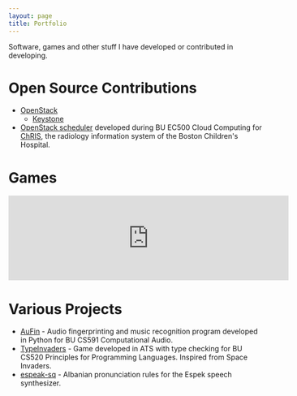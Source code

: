 ```yaml
---
layout: page
title: Portfolio
---
```


Software, games and other stuff I have developed
or contributed in developing.

# Open Source Contributions

* [OpenStack](http://stackalytics.com/?user_id=knikolla&project_type=openstack&release=all&metric=marks)
  * [Keystone](https://github.com/openstack/keystone/commits/master?author=knikolla)
* [OpenStack scheduler](https://github.com/BU-EC500-SP15/rad-cloud) 	developed during BU EC500 Cloud Computing for 
	[ChRIS](https://github.com/FNNDSC/chrisreloaded),
	the radiology information system of the Boston Children's
	Hospital.

# Games

<iframe src="https://itch.io/embed/17823?linkback=true" width="552" height="167" frameborder="0"></iframe>

# Various Projects

* [AuFin](https://github.com/knikolla/AudioFingerprinting) -
	Audio fingerprinting and music recognition program developed
	in Python for BU CS591 Computational Audio. 
* [TypeInvaders](https://github.com/knikolla/TypeInvaders) - 
	Game developed in ATS with type checking for BU CS520 Principles for Programming Languages. Inspired from Space Invaders.
* [espeak-sq](https://github.com/knikolla/espeak-sq) -
	Albanian pronunciation rules for the Espek speech synthesizer.




